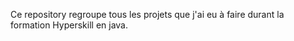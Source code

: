 Ce repository regroupe tous les projets que j'ai eu à faire durant la formation Hyperskill en java.
